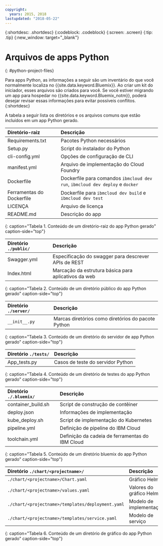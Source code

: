 ```yaml
---
copyright:
  years: 2015, 2018
lastupdated: "2018-05-22"
---
```


{:shortdesc: .shortdesc}
{:codeblock: .codeblock}
{:screen: .screen}
{:tip: .tip}
{:new_window: target="_blank"}

# Arquivos de apps Python
{: #python-project-files}

Para apps Python, as informações a seguir são um inventário do que você normalmente localiza no {{site.data.keyword.Bluemix}}. Ao criar um kit do iniciador, esses arquivos são criados para você. Se você estiver migrando um app para hospedar no {{site.data.keyword.Bluemix_notm}}, poderá desejar revisar essas informações para evitar possíveis conflitos.
{:shortdesc}

A tabela a seguir lista os diretórios e os arquivos comuns que estão incluídos em um app Python gerado.

| Diretório-raiz                                     | Descrição                       |
|:------------------------------------------------|:------------------------------------------|
| Requirements.txt | Pacotes Python necessários |
| Setup.py | Script do instalador do Python |
| cli-config.yml | Opções de configuração de CLI |
| manifest.yml | Arquivo de implementação do Cloud Foundry |
| Dockerfile | Dockerfile para comandos `ibmcloud dev run`, `ibmcloud dev deploy` e `docker` |
| Ferramentas do Dockerfile | Dockerfile para `ibmcloud dev build` e `ibmcloud dev test` |
| LICENÇA | Arquivo de licença |
| README.md | Descrição do app |
{: caption="Tabela 1. Conteúdo de um diretório-raiz do app Python gerado" caption-side="top"}

| Diretório `./public/` | Descrição |
|:------------------------------------------------|:------------------------------------------|
| Swagger.yml | Especificação do swagger para descrever APIs de REST |
| Index.html | Marcação da estrutura básica para aplicativos da web |
{: caption="Tabela 2. Conteúdo de um diretório público do app Python gerado" caption-side="top"}

| Diretório `./server/` | Descrição |
|:------------------------------------------------|:------------------------------------------|
| `__init__.py` | Marcas diretórios como diretórios do pacote Python |
{: caption="Tabela 3. Conteúdo de um diretório do servidor de app Python gerado" caption-side="top"}

| Diretório `./tests/` | Descrição |
|:------------------------------------------------|:------------------------------------------|
| App_tests.py | Casos de teste do servidor Python |
{: caption="Tabela 4. Conteúdo de um diretório de testes do app Python gerado" caption-side="top"}

| Diretório `./.bluemix/` | Descrição |
|:------------------------------------------------|:------------------------------------------|
| container_build.sh | Script de construção de contêiner |
| deploy.json | Informações de implementação |
| kube_deploy.sh | Script de implementação do Kubernetes |
| pipeline.yml | Definição de pipeline do IBM Cloud |
| toolchain.yml | Definição da cadeia de ferramentas do IBM Cloud |
{: caption="Tabela 5. Conteúdo de um diretório bluemix do app Python gerado" caption-side="top"}

| Diretório `./chart/<projectname>/` | Descrição |
|:------------------------------------------------|:------------------------------------------|
| `./chart/<projectname>/Chart.yaml` | Gráfico Helm |
| `./chart/<projectname>/values.yaml` | Valores do gráfico Helm |
| `./chart/<projectname>/templates/deployment.yaml` | Modelo de implementação |
| `./chart/<projectname>/templates/service.yaml` | Modelo de serviço |
{: caption="Tabela 6. Conteúdo de um diretório de gráfico do app Python gerado" caption-side="top"}
